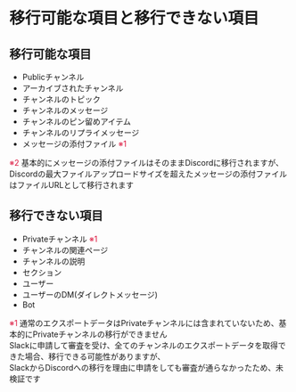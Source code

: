 # 移行可能な項目と移行できない項目

## 移行可能な項目

- Publicチャンネル
- アーカイブされたチャンネル
- チャンネルのトピック
- チャンネルのメッセージ
- チャンネルのピン留めアイテム
- チャンネルのリプライメッセージ
- メッセージの添付ファイル <span style="color:crimson;">※1</span>

<span style="color:crimson;">※2</span> 基本的にメッセージの添付ファイルはそのままDiscordに移行されますが、  
Discordの最大ファイルアップロードサイズを超えたメッセージの添付ファイルはファイルURLとして移行されます  

## 移行できない項目

- Privateチャンネル <span style="color:crimson;">※1</span>
- チャンネルの関連ページ
- チャンネルの説明
- セクション
- ユーザー
- ユーザーのDM(ダイレクトメッセージ)
- Bot

<span style="color:crimson;">※1</span> 通常のエクスポートデータはPrivateチャンネルには含まれていないため、基本的にPrivateチャンネルの移行ができません  
Slackに申請して審査を受け、全てのチャンネルのエクスポートデータを取得できた場合、移行できる可能性がありますが、  
SlackからDiscordへの移行を理由に申請をしても審査が通らなかったため、未検証です  
